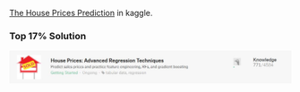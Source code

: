 [The House Prices Prediction](https://www.kaggle.com/c/house-prices-advanced-regression-techniques) in kaggle.
### Top 17% Solution
![](https://github.com/LinkedGithub/Kaggle/blob/master/House%20Price%20Prediction/ranking.JPG)
